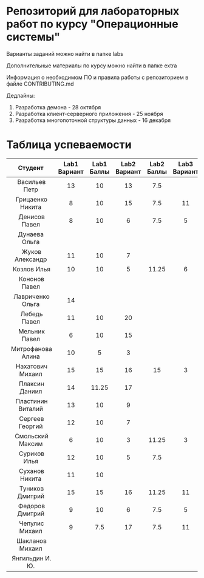 # Репозиторий для лабораторных работ по курсу "Операционные системы"

Варианты заданий можно найти в папке labs

Дополнительные материалы по курсу можно найти в папке extra

Информация о необходимом ПО и правила работы с репозиторием в файле CONTRIBUTING.md

Дедлайны:
1. Разработка демона - 28 октября
2. Разработка клиент-серверного приложения - 25 ноября
3. Разработка многопоточной структуры данных - 16 декабря

# Таблица успеваемости
| Студент | Lab1 Вариант | Lab1 Баллы | Lab2 Вариант | Lab2 Баллы| Lab3 Вариант | Lab3 Баллы | Сумма |
| :---: | :---: | :---: | :---: | :---: | :---: | :---: | :---: |
| Васильев Петр |13|10|13|7.5|||17.5|
| Грицаенко Никита |8|10|15|7.5|11||17.5|
| Денисов Павел |8|10|6|7.5|5||17.5|
| Дунаева Ольга ||||||||
| Жуков Александр |11|10|7||||10|
| Козлов Илья |10|10|5|11.25|6||21.25|
| Кононов Павел ||||||||
| Лавриченко Ольга |14|||||||
| Лебедь Павел |11|10|20||||10|
| Мельник Павел |6|10|15||||10|
| Митрофанова Алина |10|5|3||||5|
| Нахатович Михаил |15|15|16|15|3|10|40|
| Плаксин Даниил |14|11.25|17||||11.25|
| Пластинин Виталий |13|10|9||||10|
| Сергеев Георгий |12|10|7||||10|
| Смольский Максим |6|10|3|11.25|3|5|26.25|
| Суриков Илья |12|10|5|7.5|||17.5|
| Суханов Никита |11|10|||||10|
| Туников Дмитрий |15|15|16|11.25|11|11.25|37.5|
| Федоров Дмитрий |9|10|6|7.5|5||17.5|
| Чепулис Михаил |9|7.5|17|7.5|11||15|
| Шакланов Михаил ||||||||
| Янгильдин И. Ю. ||||||||
